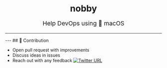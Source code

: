 <h1 align="center">
    nobby  
</h1>
<p align="center" style="font-size: 1.2rem;"> Help DevOps using  macOS </p>
<hr />
---
## 👬 Contribution

- Open pull request with improvements
- Discuss ideas in issues
- Reach out with any feedback [![Twitter URL](https://img.shields.io/twitter/url/https/twitter.com/anmol_nagpal.svg?style=social&label=Follow%20%40anmol_nagpal)](https://twitter.com/anmol_nagpal)
